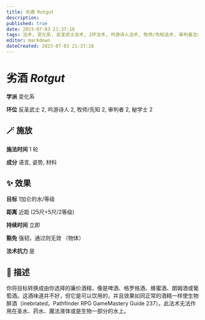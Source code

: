 ```yaml
---
title: 劣酒 Rotgut
description: 
published: true
date: 2023-07-03 21:37:18
tags: 法术, 变化系, 反圣武士法术, 2环法术, 吟游诗人法术, 牧师/先知法术, 审判者法术, 秘学士法术
editor: markdown
dateCreated: 2023-07-03 21:37:18
---
```


# **劣酒** *Rotgut*

**学派** 变化系 

**环位** 反圣武士 2, 吟游诗人 2, 牧师/先知 2, 审判者 2, 秘学士 2

## 🪄 施放

**施法时间** 1 轮

**成分** 语言, 姿势, 材料

## ✨ 效果 

**目标** 1加仑的水/等级 

**距离** 近距 (25尺+5尺/2等级)  

**持续时间** 立即 

**豁免** 强韧，通过则无效 （物体）

**法术抗力** 是

## 📖 描述

你将目标转换成由你选择的廉价酒精，像是啤酒、格罗格酒、蜂蜜酒、朗姆酒或葡萄酒。这酒味道并不好，但它是可以饮用的，并且效果如同正常的酒精一样使生物醉酒（inebriated，Pathfinder RPG GameMastery Guide 237）。此法术无法作用在圣水、药水、魔法液体或是生物一部分的水上。
    